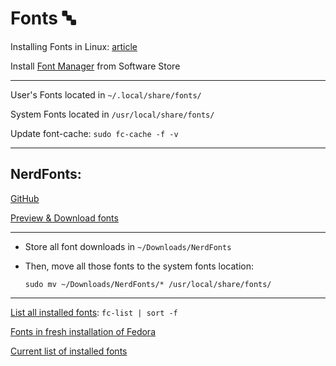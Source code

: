 # Fonts 🔤

Installing Fonts in Linux: [article](https://www.linuxfordevices.com/tutorials/linux/install-a-font-in-linux)

Install [Font Manager](https://github.com/FontManager/font-manager) from Software Store

---

User's Fonts located in `~/.local/share/fonts/`

System Fonts located in `/usr/local/share/fonts/`

Update font-cache: `sudo fc-cache -f -v`

---

## NerdFonts:

[GitHub](https://github.com/ryanoasis/nerd-fonts)

[Preview & Download fonts](https://www.nerdfonts.com/font-downloads)

---

- Store all font downloads in `~/Downloads/NerdFonts`
- Then, move all those fonts to the system fonts location:

  `sudo mv ~/Downloads/NerdFonts/* /usr/local/share/fonts/`

---

[List all installed fonts](https://www.cyberciti.biz/tips/quickly-list-all-available-fonts.html): `fc-list | sort -f`

[Fonts in fresh installation of Fedora](./FedoraInstalledFonts.txt)

[Current list of installed fonts](./FontsLinux.txt)
